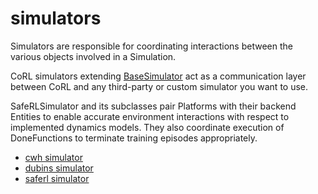 # simulators

Simulators are responsible for coordinating interactions between the various
objects involved in a Simulation. 

CoRL simulators extending [BaseSimulator](https://act3-rl.github.com/act3-ace/corl/reference/simulators/base_simulator/#corl.simulators.base_simulator.BaseSimulator) act as a communication
layer between CoRL and any third-party or custom simulator you
want to use. 

SafeRLSimulator and its subclasses pair Platforms with their backend Entities to enable accurate
environment interactions with respect to implemented dynamics models. They also coordinate
execution of DoneFunctions to terminate training episodes appropriately.

- [cwh simulator](../../../reference/core/simulators/cwh_simulator.md)
- [dubins simulator](../../../reference/core/simulators/dubins_simulator.md)
- [saferl simulator](../../../reference/core/simulators/saferl_simulator.md)

